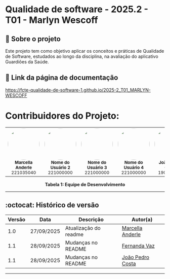 # Qualidade de software - 2025.2 - T01 - Marlyn Wescoff

## :scroll: Sobre o projeto

Este projeto tem como objetivo aplicar os conceitos e práticas de Qualidade de Software, estudados ao longo da disciplina, na avaliação do aplicativo Guardiões da Saúde.


## :paperclip: Link da página de documentação
https://fcte-qualidade-de-software-1.github.io/2025-2_T01_MARLYN-WESCOFF

# Contribuidores do Projeto:

<!-- Foto dos participantes do grupo -->
<table>
  <tr>
    <td align="center">
      <a href="https://github.com/marcellaanderle">
        <img style="border-radius: 50%;" src="https://github.com/marcellaanderle.png" width="100px;" alt=""/>
      </a>
      <br />
      <sub><b>Marcella Anderle</b></sub>
      <br />
      <sub>221035040</sub>
    </td>
    <td align="center">
      <a href="https://github.com/usuario2">
        <img style="border-radius: 50%;" src="https://github.com/usuario2.png" width="100px;" alt=""/>
      </a>
      <br />
      <sub><b>Nome do Usuário 2</b></sub>
      <br />
      <sub>221000000</sub>
    </td>
    <td align="center">
      <a href="https://github.com/usuario3">
        <img style="border-radius: 50%;" src="https://github.com/usuario3.png" width="100px;" alt=""/>
      </a>
      <br />
      <sub><b>Nome do Usuário 3</b></sub>
      <br />
      <sub>221000000</sub>
    </td>
    <td align="center">
      <a href="https://github.com/usuario4">
        <img style="border-radius: 50%;" src="https://github.com/usuario4.png" width="100px;" alt=""/>
      </a>
      <br />
      <sub><b>Nome do Usuário 4</b></sub>
      <br />
      <sub>221000000</sub>
    </td>
    <td align="center">
      <a href="https://github.com/johnaopedro">
        <img style="border-radius: 50%;" src="https://github.com/johnaopedro.png" width="100px;" alt=""/>
      </a>
      <br />
      <sub><b>João Pedro Costa </b></sub>
      <br />
      <sub>190030801 </sub>
    </td>
    <td align="center">
      <a href="https://github.com/Fernandavazgit1">
        <img style="border-radius: 50%;" src="https://github.com/Fernandavazgit1.png" width="100px;" alt=""/>
      </a>
      <br />
      <sub><b>  FERNANDA VAZ</b></sub>
      <br />
      <sub>221000000</sub>
    </td>
  </tr>
</table>

<p align="center"><b>Tabela 1: Equipe de Desenvolvimento</b></p>

<hr/>

## :octocat: Histórico de versão 

| Versão | Data       | Descrição                 | Autor(a) |
|--------|-----------|---------------------------|----------|
| 1.0    | 27/09/2025 | Atualização do readme     | [Marcella Anderle](https://github.com/marcellaanderle) |
| 1.1    | 28/09/2025 | Mudanças no README        | [Fernanda Vaz](https://github.com/Fernandavazgit1) |
| 1.1    | 28/09/2025 | Mudanças no README        | [João Pedro Costa](https://github.com/johnaopedro) |


<hr/>

